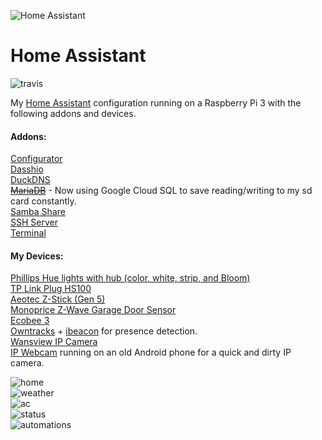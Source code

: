 ![Home Assistant](https://github.com/ikonixx/home-assistant-config/blob/master/images/hass.png)   
# Home Assistant  
![travis](https://travis-ci.org/ikonixx/home-assistant-config.svg?branch=master)

My [Home Assistant](https://home-assistant.io/) configuration running on a Raspberry Pi 3 with the following addons and devices.

#### Addons:
  [Configurator](https://github.com/danielperna84/hass-configurator)  
  [Dasshio](https://github.com/danimtb/dasshio)  
  [DuckDNS](https://github.com/home-assistant/hassio-addons)  
  ~~[MariaDB](https://github.com/home-assistant/hassio-addons)~~  - Now using Google Cloud SQL to save reading/writing to my sd card constantly.  
  [Samba Share](https://github.com/home-assistant/hassio-addons)  
  [SSH Server](https://github.com/home-assistant/hassio-addons)  
  [Terminal](https://github.com/home-assistant/hassio-addons)
  
#### My Devices:
  [Phillips Hue lights with hub (color, white, strip, and Bloom)](https://www2.meethue.com/en-us)  
  [TP Link Plug HS100](http://www.tp-link.com/us/products/details/cat-5516_HS100.html)  
  [Aeotec Z-Stick (Gen 5)](https://www.amazon.com/gp/product/B00X0AWA6E/ref=oh_aui_detailpage_o00_s00?ie=UTF8&psc=1)  
  [Monoprice Z-Wave Garage Door Sensor](https://www.amazon.com/gp/product/B00V5IQ8E8/ref=oh_aui_detailpage_o01_s00?ie=UTF8&psc=1)  
  [Ecobee 3](https://www.ecobee.com/)  
  [Owntracks](http://owntracks.org/) + [ibeacon](https://www.amazon.com/gp/product/B019G0VVZC/ref=oh_aui_detailpage_o03_s00?ie=UTF8&psc=1) for presence detection.  
  [Wansview IP Camera](https://www.amazon.com/gp/product/B077ZSPD26/ref=oh_aui_detailpage_o04_s00?ie=UTF8&psc=1)  
  [IP Webcam](https://play.google.com/store/apps/details?id=com.pas.webcam&hl=en) running on an old Android phone for a quick and dirty IP camera.  
    
    
![home](https://github.com/ikonixx/home-assistant-config/blob/master/images/home.png)  
![weather](https://github.com/ikonixx/home-assistant-config/blob/master/images/weather.png)  
![ac](https://github.com/ikonixx/home-assistant-config/blob/master/images/ac.png)  
![status](https://github.com/ikonixx/home-assistant-config/blob/master/images/status.png)  
![automations](https://github.com/ikonixx/home-assistant-config/blob/master/images/auto.png)  
